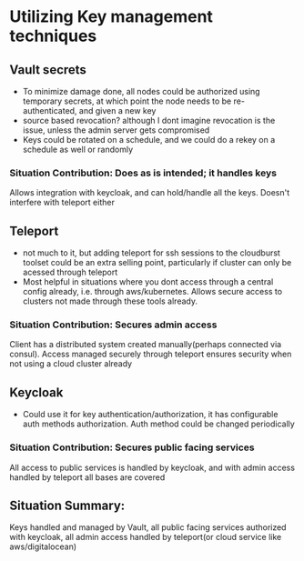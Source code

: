 # Utilizing Key management techniques

## Vault secrets 
- To minimize damage done, all nodes could be authorized using temporary secrets, at which point the node needs to be re-authenticated, and given a new key
- source based revocation? although I dont imagine revocation is the issue, unless the admin server gets compromised
- Keys could be rotated on a schedule, and we could do a rekey on a schedule as well or randomly
### Situation Contribution: Does as is intended; it handles keys
Allows integration with keycloak, and can hold/handle all the keys. Doesn't interfere with teleport either

## Teleport
- not much to it, but adding teleport for ssh sessions to the cloudburst toolset could be an extra selling point, particularly if cluster can only be acessed through teleport
- Most helpful in situations where you dont access through a central config already, i.e. through aws/kubernetes. Allows secure access to clusters not made through these tools already. 
### Situation Contribution: Secures admin access
Client has a distributed system created manually(perhaps connected via consul). Access managed securely through teleport ensures security when not using a cloud cluster already

## Keycloak
- Could use it for key authentication/authorization, it has configurable auth methods authorization. Auth method could be changed periodically 
### Situation Contribution: Secures public facing services
All access to public services is handled by keycloak, and with admin access handled by teleport all bases are covered

## Situation Summary:
Keys handled and managed by Vault, all public facing services authorized with keycloak, all admin access handled by teleport(or cloud service like aws/digitalocean)


